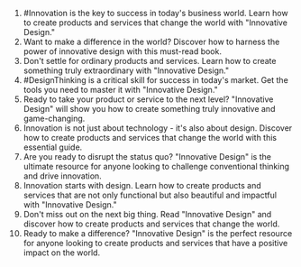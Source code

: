 1. #Innovation is the key to success in today's business world. Learn how to create products and services that change the world with "Innovative Design."
2. Want to make a difference in the world? Discover how to harness the power of innovative design with this must-read book.
3. Don't settle for ordinary products and services. Learn how to create something truly extraordinary with "Innovative Design."
4. #DesignThinking is a critical skill for success in today's market. Get the tools you need to master it with "Innovative Design."
5. Ready to take your product or service to the next level? "Innovative Design" will show you how to create something truly innovative and game-changing.
6. Innovation is not just about technology - it's also about design. Discover how to create products and services that change the world with this essential guide.
7. Are you ready to disrupt the status quo? "Innovative Design" is the ultimate resource for anyone looking to challenge conventional thinking and drive innovation.
8. Innovation starts with design. Learn how to create products and services that are not only functional but also beautiful and impactful with "Innovative Design."
9. Don't miss out on the next big thing. Read "Innovative Design" and discover how to create products and services that change the world.
10. Ready to make a difference? "Innovative Design" is the perfect resource for anyone looking to create products and services that have a positive impact on the world.
